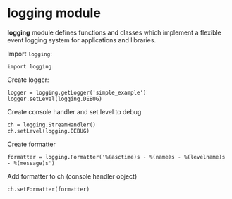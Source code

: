 # logging module

**logging** module defines functions and classes which implement a flexible event
logging system for applications and libraries.

Import `logging`:

    import logging
    
Create logger:

    logger = logging.getLogger('simple_example')
    logger.setLevel(logging.DEBUG)

Create console handler and set level to debug

    ch = logging.StreamHandler()
    ch.setLevel(logging.DEBUG)
    
Create formatter

    formatter = logging.Formatter('%(asctime)s - %(name)s - %(levelname)s - %(message)s')

Add formatter to ch (console handler object)

    ch.setFormatter(formatter)
    

